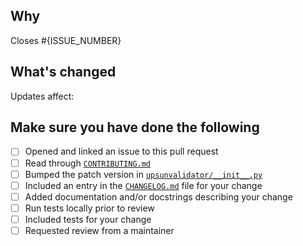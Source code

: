 <!--
Thanks for contributing to the Upsun Validator project!

If you haven't contributed before, see our [contributing guide](../CONTRIBUTING.md).
-->

## Why

Closes #{ISSUE_NUMBER}

<!--
  If there's an existing issue for your change, please link to it.
  If there's not an existing issue, please describe the reason for the change in detail.
-->

## What's changed

<!--
  Give an overview of the changes you made.
  Make it clear what's in scope for the review (so reviewers know what to look for).
-->

Updates affect:

<!-- - [ ] Workflows -->
<!-- - [ ] Issue and pull request templates -->
<!-- - [ ] Packaging, publishing, and releases -->
<!-- - [ ] Tests -->
<!-- - [ ] Examples (`tests/valid`) -->
<!-- - [ ] Failing examples (`tests/invalid_*`) -->
<!-- - [ ] Documentation & docstrings -->
<!-- - [ ] Changelog -->
<!-- - [ ] Schema updates & additions -->
<!-- - [ ] Utility functions -->
<!-- - [ ] Validation -->
<!-- - [ ] Providers -->

<!-- Describe your updates below this line. Feel free to uncomment/select items in the list above as well. -->

## Make sure you have done the following

- [ ] Opened and linked an issue to this pull request
- [ ] Read through [`CONTRIBUTING.md`](../CONTRIBUTING.md)
- [ ] Bumped the patch version in [`upsunvalidator/__init__.py`](../upsunvalidator/__init__.py)
- [ ] Included an entry in the [`CHANGELOG.md`](../CHANGELOG.md) file for your change
- [ ] Added documentation and/or docstrings describing your change
- [ ] Run tests locally prior to review
- [ ] Included tests for your change
- [ ] Requested review from a maintainer
